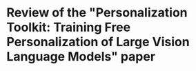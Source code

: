 # Review of the "Personalization Toolkit: Training Free Personalization of Large  Vision Language Models" paper
